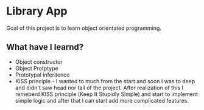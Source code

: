 # Library App

Goal of this project is to learn object orientated programming.

## What have I learnd?

- Object constructor
- Object Protptype
- Prototypal inferitence
- KISS principle - I wanted to much from the start and soon I was to deep and didn't saw head nor tail of the project. After realization of this I remeberd KISS principle (Keep It Stupidly Simple) and start to implement simple logic and after that I can start add more complicated features.
